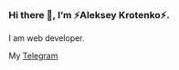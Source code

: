 ### Hi there 👋, I’m ⚡Aleksey Krotenko⚡.
I am web developer.

My [Telegram](https://t.me/gull1ver47)
<!--
**idv1cher/idv1cher** is a ✨ _special_ ✨ repository because its `README.md` (this file) appears on your GitHub profile.

Here are some ideas to get you started:

- 🔭 I’m currently working on ...
- 🌱 I’m currently learning ...
- 👯 I’m looking to collaborate on ...
- 🤔 I’m looking for help with ...
- 💬 Ask me about ...
- 📫 How to reach me: ...
- 😄 Pronouns: ...
- ⚡ Fun fact: ...
-->
